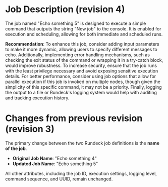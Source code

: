 
# Job Description (revision 4)
The job named "Echo something 5" is designed to execute a simple command that outputs the string "New job" to the console. It is enabled for execution and scheduling, allowing for both immediate and scheduled runs.

**Recommendation**: To enhance this job, consider adding input parameters to make it more dynamic, allowing users to specify different messages to echo. Additionally, implementing error handling mechanisms, such as checking the exit status of the command or wrapping it in a try-catch block, would improve robustness. To increase security, ensure that the job runs with the least privilege necessary and avoid exposing sensitive execution details. For better performance, consider using job options that allow for parallel execution if this job is invoked on multiple nodes, though given the simplicity of this specific command, it may not be a priority. Finally, logging the output to a file or Rundeck's logging system would help with auditing and tracking execution history.

# Changes from previous revision (revision 3)
The primary change between the two Rundeck job definitions is the **name of the job**. 

- **Original Job Name**: "Echo something 4"
- **Updated Job Name**: "Echo something 5"

All other attributes, including the job ID, execution settings, logging level, command sequence, and UUID, remain unchanged.
